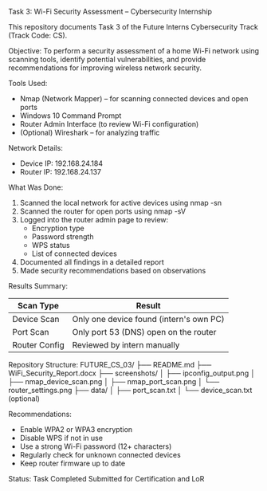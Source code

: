 Task 3: Wi-Fi Security Assessment – Cybersecurity Internship

This repository documents Task 3 of the Future Interns Cybersecurity Track (Track Code: CS).

Objective:
To perform a security assessment of a home Wi-Fi network using scanning tools, identify potential vulnerabilities, and provide recommendations for improving wireless network security.

Tools Used:
- Nmap (Network Mapper) – for scanning connected devices and open ports
- Windows 10 Command Prompt
- Router Admin Interface (to review Wi-Fi configuration)
- (Optional) Wireshark – for analyzing traffic

Network Details:
- Device IP: 192.168.24.184
- Router IP: 192.168.24.137

What Was Done:
1. Scanned the local network for active devices using nmap -sn
2. Scanned the router for open ports using nmap -sV
3. Logged into the router admin page to review:
   - Encryption type
   - Password strength
   - WPS status
   - List of connected devices
4. Documented all findings in a detailed report
5. Made security recommendations based on observations

Results Summary:

Scan Type     | Result
--------------|--------------------------------------------------
Device Scan   | Only one device found (intern's own PC)
Port Scan     | Only port 53 (DNS) open on the router
Router Config | Reviewed by intern manually

Repository Structure:
FUTURE_CS_03/
├── README.md
├── WiFi_Security_Report.docx
├── screenshots/
│   ├── ipconfig_output.png
│   ├── nmap_device_scan.png
│   ├── nmap_port_scan.png
│   └── router_settings.png
├── data/
│   ├── port_scan.txt
│   └── device_scan.txt (optional)

Recommendations:
- Enable WPA2 or WPA3 encryption
- Disable WPS if not in use
- Use a strong Wi-Fi password (12+ characters)
- Regularly check for unknown connected devices
- Keep router firmware up to date

Status:
Task Completed
Submitted for Certification and LoR
